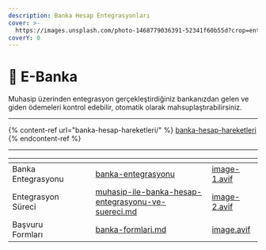 ```yaml
---
description: Banka Hesap Entegrasyonları
cover: >-
  https://images.unsplash.com/photo-1468779036391-52341f60b55d?crop=entropy&cs=srgb&fm=jpg&ixid=M3wxOTcwMjR8MHwxfHNlYXJjaHwyfHxmb2xkZXJzfGVufDB8fHx8MTcxMjU4MjA3Nnww&ixlib=rb-4.0.3&q=85
coverY: 0
---
```


# 💸 E-Banka

Muhasip üzerinden entegrasyon gerçekleştirdiğiniz bankanızdan gelen ve giden ödemeleri kontrol edebilir, otomatik olarak mahsuplaştırabilirsiniz.&#x20;

***

{% content-ref url="banka-hesap-hareketleri/" %}
[banka-hesap-hareketleri](banka-hesap-hareketleri/)
{% endcontent-ref %}

***

<table data-view="cards"><thead><tr><th></th><th></th><th></th><th data-hidden data-card-target data-type="content-ref"></th><th data-hidden data-card-cover data-type="files"></th></tr></thead><tbody><tr><td>Banka Entegrasyonu</td><td></td><td></td><td><a href="banka-entegrasyonu/">banka-entegrasyonu</a></td><td><a href="../../.gitbook/assets/image-1.avif">image-1.avif</a></td></tr><tr><td>Entegrasyon Süreci</td><td></td><td></td><td><a href="banka-entegrasyonu/muhasip-ile-banka-hesap-entegrasyonu-ve-suereci.md">muhasip-ile-banka-hesap-entegrasyonu-ve-suereci.md</a></td><td><a href="../../.gitbook/assets/image-2.avif">image-2.avif</a></td></tr><tr><td>Başvuru Formları</td><td></td><td></td><td><a href="banka-formlari.md">banka-formlari.md</a></td><td><a href="../../.gitbook/assets/image.avif">image.avif</a></td></tr></tbody></table>
